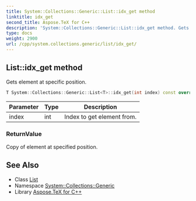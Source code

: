 ```yaml
---
title: System::Collections::Generic::List::idx_get method
linktitle: idx_get
second_title: Aspose.TeX for C++
description: 'System::Collections::Generic::List::idx_get method. Gets element at specific position in C++.'
type: docs
weight: 2900
url: /cpp/system.collections.generic/list/idx_get/
---
```

## List::idx_get method


Gets element at specific position.

```cpp
T System::Collections::Generic::List<T>::idx_get(int index) const override
```


| Parameter | Type | Description |
| --- | --- | --- |
| index | int | Index to get element from. |

### ReturnValue

Copy of element at specified position.

## See Also

* Class [List](../)
* Namespace [System::Collections::Generic](../../)
* Library [Aspose.TeX for C++](../../../)
